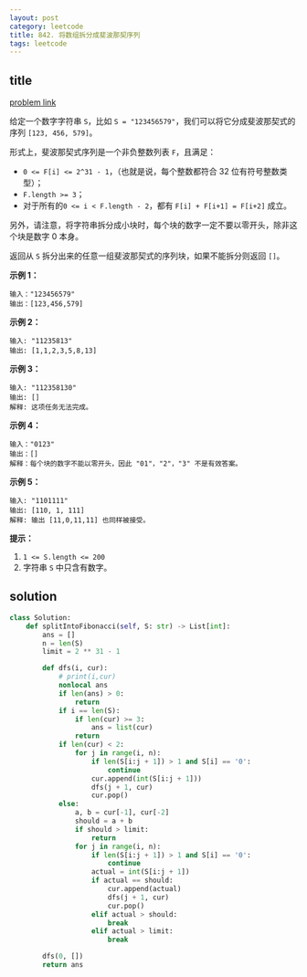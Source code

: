 ```yaml
---
layout: post
category: leetcode
title: 842. 将数组拆分成斐波那契序列
tags: leetcode
---
```

## title
[problem link](https://leetcode-cn.com/problems/split-array-into-fibonacci-sequence/)

给定一个数字字符串 `S`，比如 `S = "123456579"`，我们可以将它分成斐波那契式的序列 `[123, 456, 579]`。

形式上，斐波那契式序列是一个非负整数列表 `F`，且满足：

- `0 <= F[i] <= 2^31 - 1`，（也就是说，每个整数都符合 32 位有符号整数类型）；
- `F.length >= 3`；
- 对于所有的`0 <= i < F.length - 2`，都有 `F[i] + F[i+1] = F[i+2]` 成立。

另外，请注意，将字符串拆分成小块时，每个块的数字一定不要以零开头，除非这个块是数字 0 本身。

返回从 `S` 拆分出来的任意一组斐波那契式的序列块，如果不能拆分则返回 `[]`。

 

**示例 1：**

```
输入："123456579"
输出：[123,456,579]
```

**示例 2：**

```
输入: "11235813"
输出: [1,1,2,3,5,8,13]
```

**示例 3：**

```
输入: "112358130"
输出: []
解释: 这项任务无法完成。
```

**示例 4：**

```
输入："0123"
输出：[]
解释：每个块的数字不能以零开头，因此 "01"，"2"，"3" 不是有效答案。
```

**示例 5：**

```
输入: "1101111"
输出: [110, 1, 111]
解释: 输出 [11,0,11,11] 也同样被接受。
```

 

**提示：**

1. `1 <= S.length <= 200`
2. 字符串 `S` 中只含有数字。

## solution
```python
class Solution:
    def splitIntoFibonacci(self, S: str) -> List[int]:
        ans = []
        n = len(S)
        limit = 2 ** 31 - 1

        def dfs(i, cur):
            # print(i,cur)
            nonlocal ans
            if len(ans) > 0:
                return
            if i == len(S):
                if len(cur) >= 3:
                    ans = list(cur)
                return
            if len(cur) < 2:
                for j in range(i, n):
                    if len(S[i:j + 1]) > 1 and S[i] == '0':
                        continue
                    cur.append(int(S[i:j + 1]))
                    dfs(j + 1, cur)
                    cur.pop()
            else:
                a, b = cur[-1], cur[-2]
                should = a + b
                if should > limit:
                    return
                for j in range(i, n):
                    if len(S[i:j + 1]) > 1 and S[i] == '0':
                        continue
                    actual = int(S[i:j + 1])
                    if actual == should:
                        cur.append(actual)
                        dfs(j + 1, cur)
                        cur.pop()
                    elif actual > should:
                        break
                    elif actual > limit:
                        break

        dfs(0, [])
        return ans

```

